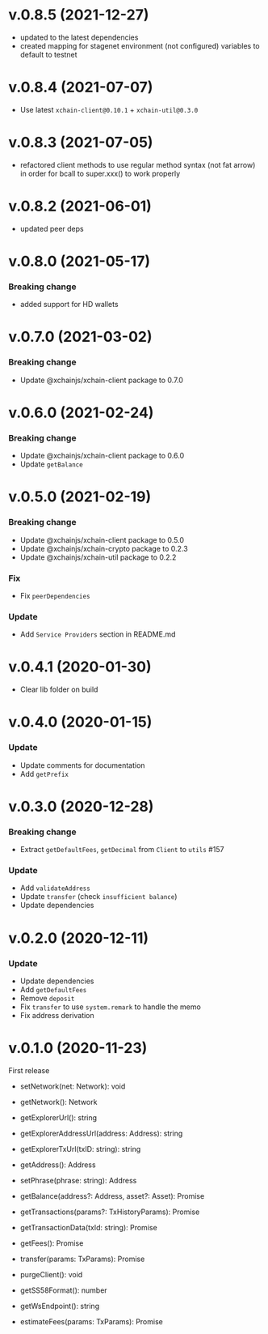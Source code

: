 # v.0.8.5 (2021-12-27)

- updated to the latest dependencies
- created mapping for stagenet environment (not configured) variables to default to testnet

# v.0.8.4 (2021-07-07)

- Use latest `xchain-client@0.10.1` + `xchain-util@0.3.0`

# v.0.8.3 (2021-07-05)

- refactored client methods to use regular method syntax (not fat arrow) in order for bcall to super.xxx() to work properly

# v.0.8.2 (2021-06-01)

- updated peer deps

# v.0.8.0 (2021-05-17)

### Breaking change

- added support for HD wallets

# v.0.7.0 (2021-03-02)

### Breaking change

- Update @xchainjs/xchain-client package to 0.7.0

# v.0.6.0 (2021-02-24)

### Breaking change

- Update @xchainjs/xchain-client package to 0.6.0
- Update `getBalance`

# v.0.5.0 (2021-02-19)

### Breaking change

- Update @xchainjs/xchain-client package to 0.5.0
- Update @xchainjs/xchain-crypto package to 0.2.3
- Update @xchainjs/xchain-util package to 0.2.2

### Fix

- Fix `peerDependencies`

### Update

- Add `Service Providers` section in README.md

# v.0.4.1 (2020-01-30)

- Clear lib folder on build

# v.0.4.0 (2020-01-15)

### Update

- Update comments for documentation
- Add `getPrefix`

# v.0.3.0 (2020-12-28)

### Breaking change

- Extract `getDefaultFees`, `getDecimal` from `Client` to `utils` #157

### Update

- Add `validateAddress`
- Update `transfer` (check `insufficient balance`)
- Update dependencies

# v.0.2.0 (2020-12-11)

### Update

- Update dependencies
- Add `getDefaultFees`
- Remove `deposit`
- Fix `transfer` to use `system.remark` to handle the memo
- Fix address derivation

# v.0.1.0 (2020-11-23)

First release

- setNetwork(net: Network): void
- getNetwork(): Network
- getExplorerUrl(): string
- getExplorerAddressUrl(address: Address): string
- getExplorerTxUrl(txID: string): string
- getAddress(): Address
- setPhrase(phrase: string): Address
- getBalance(address?: Address, asset?: Asset): Promise<Balances>
- getTransactions(params?: TxHistoryParams): Promise<TxsPage>
- getTransactionData(txId: string): Promise<Tx>
- getFees(): Promise<Fees>
- transfer(params: TxParams): Promise<TxHash>
- purgeClient(): void

- getSS58Format(): number
- getWsEndpoint(): string
- estimateFees(params: TxParams): Promise<Fees>
